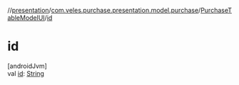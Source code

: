 //[presentation](../../../index.md)/[com.veles.purchase.presentation.model.purchase](../index.md)/[PurchaseTableModelUI](index.md)/[id](id.md)

# id

[androidJvm]\
val [id](id.md): [String](https://kotlinlang.org/api/latest/jvm/stdlib/kotlin/-string/index.html)
